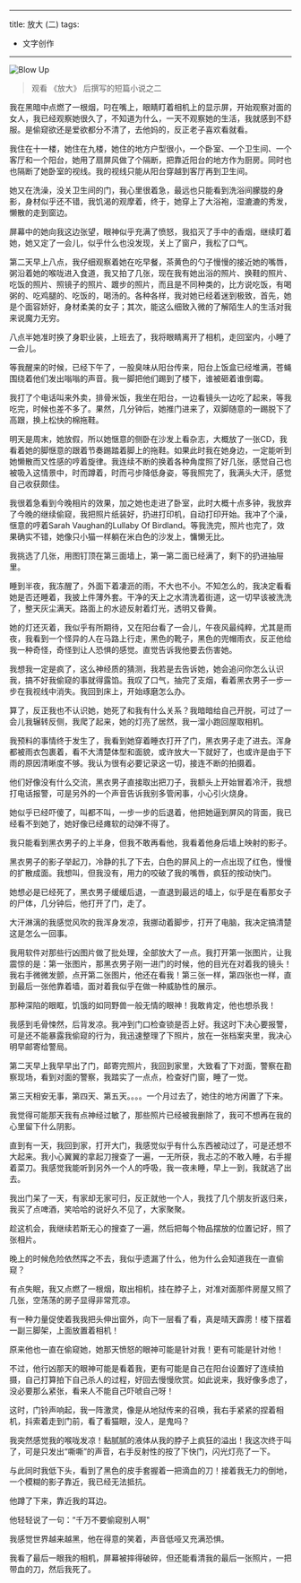 
---
title: 放大 (二)
tags:
- 文字创作
---

![Blow Up](http://7xqdw6.com1.z0.glb.clouddn.com/blowup2.jpg)

>观看 《放大》 后撰写的短篇小说之二

<!-- more -->

我在黑暗中点燃了一根烟，叼在嘴上，眼睛盯着相机上的显示屏，开始观察对面的女人，我已经观察她很久了，不知道为什么，一天不观察她的生活，我就感到不舒服。是偷窥欲还是爱欲都分不清了，去他妈的，反正老子喜欢看就看。

我住在十一楼，她住在九楼，她住的地方户型很小，一个卧室、一个卫生间、一个客厅和一个阳台，她用了扇屏风做了个隔断，把靠近阳台的地方作为厨房。同时也也隔断了她卧室的视线。我的视线只能从阳台穿越到客厅再到卫生间。

她又在洗澡，没关卫生间的门，我心里很着急，最远也只能看到洗浴间朦胧的身影，身材似乎还不错，我饥渴的观摩着，终于，她穿上了大浴袍，湿漉漉的秀发，懒散的走到窗边。

屏幕中的她向我这边张望，眼神似乎充满了愤怒，我掐灭了手中的香烟，继续盯着她，她又定了一会儿，似乎什么也没发现，关上了窗户，我松了口气。

第二天早上八点，我仔细观察着她在吃早餐，茶黄色的勺子慢慢的接近她的嘴唇，粥沿着她的喉咙进入食道，我又拍了几张，现在我有她出浴的照片、换鞋的照片、吃饭的照片、照镜子的照片、踱步的照片，而且是不同种类的，比方说吃饭，有喝粥的、吃鸡腿的、吃饭的，喝汤的。各种各样，我对她已经着迷到极致，首先，她是个面容娇好，身材柔美的女子；其次，能这么细致入微的了解陌生人的生活对我来说魔力无穷。

八点半她准时换了身职业装，上班去了，我将眼睛离开了相机，走回室内，小睡了一会儿。

等我醒来的时候，已经下午了，一股臭味从阳台传来，阳台上饭盒已经堆满，苍蝇围绕着他们发出嗡嗡的声音。我一脚把他们踢到了楼下，谁被砸着谁倒霉。

我打了个电话叫来外卖，排骨米饭，我坐在阳台，一边看镜头一边吃了起来，等我吃完，时候也差不多了。果然，几分钟后，她推门进来了，双脚随意的一踢脱下了高跟，换上松快的棉拖鞋。

明天是周末，她放假，所以她惬意的侧卧在沙发上看杂志，大概放了一张CD，我看着她的脚惬意的跟着节奏踢踏着脚上的拖鞋。如果此时我在她身边，一定能听到她懒散而又性感的哼着旋律。我连续不断的换着各种角度照了好几张，感觉自己也被吸入这情景中，时而蹲着，时而弓步降低身姿，等我照完了，我满头大汗，感觉自己收获颇佳。

我很着急看到今晚相片的效果，加之她也走进了卧室，此时大概十点多钟，我放弃了今晚的继续偷窥，我把照片纸装好，扔进打印机，自动打印开始。我冲了个澡，惬意的哼着Sarah Vaughan的Lullaby Of Birdland。等我洗完，照片也完了，效果确实不错，她像只小猫一样躺在米白色的沙发上，慵懒无比。

我挑选了几张，用图钉顶在第三面墙上，第一第二面已经满了，剩下的扔进抽屉里。

睡到半夜，我冻醒了，外面下着凄沥的雨，不大也不小。不知怎么的，我决定看看她是否还睡着，我披上件薄外套。干净的天上之水清洗着街道，这一切早该被洗洗了，整天灰尘满天。路面上的水迹反射着灯光，透明又昏黄。

她的灯还灭着，我似乎有所期待，又在阳台看了一会儿，午夜风最纯粹，尤其是雨夜，我看到一个怪异的人在马路上行走，黑色的靴子，黑色的兜帽雨衣，反正他给我一种奇怪，奇怪到让人恐惧的感觉。直觉告诉我他要去伤害她。

我想我一定是疯了，这么神经质的猜测，我若是去告诉她，她会追问你怎么认识我，搞不好我偷窥的事就得露馅。我叹了口气，抽完了支烟，看着黑衣男子一步一步在我视线中消失。我回到床上，开始琢磨怎么办。

算了，反正我也不认识她，她死了和我有什么关系？我暗暗给自己开脱，可过了一会儿我辗转反侧，我爬了起来，她的灯亮了居然，我一溜小跑回屋取相机。

我预料的事情终于发生了，我看到她穿着睡衣打开了门，黑衣男子走了进去。浑身都被雨衣包裹着，看不大清楚体型和面貌，或许放大一下就好了，也或许是由于下雨的原因清晰度不够。我认为很有必要记录这一切，接连不断的拍摄着。

他们好像没有什么交流，黑衣男子直接取出把刀子，我额头上开始冒着冷汗，我想打电话报警，可是另外的一个声音告诉我别多管闲事，小心引火烧身。

她似乎已经吓傻了，叫都不叫，一步一步的后退着，他把她逼到屏风的背面，我已经看不到她了，她好像已经瘫软的动弹不得了。

我只能看到黑衣男子的上半身，但我不敢再看他，我看着他身后墙上映射的影子。

黑衣男子的影子举起刀，冷静的扎了下去，白色的屏风上的一点出现了红色，慢慢的扩散成面。我想叫，但我没有，用力的咬破了我的嘴唇，疯狂的按动快门。

她想必是已经死了，黑衣男子缓缓后退，一直退到最远的墙上，似乎是在看那女子的尸体，几分钟后，他打开了门，走了。

大汗淋漓的我感觉风吹的我浑身发凉，我挪动着脚步，打开了电脑，我决定搞清楚这是怎么一回事。

我用软件对那些行凶图片做了批处理，全部放大了一点。我打开第一张图片，让我震惊的是：第一张图片，那黑衣男子刚一进门的时候，他的目光在对着我的镜头！我右手微微发颤，点开第二张图片，他还在看我！第三张一样，第四张也一样，直到最后一张他靠着墙，面对着我似乎在做一种威胁性的展示。

那种深陷的眼眶，饥饿的如同野兽一般无情的眼神！我敢肯定，他也想杀我！

我感到毛骨悚然，后背发凉。我冲到门口检查锁是否上好。我这时下决心要报警，可是还不能暴露我偷窥的行为，我迅速整理了下照片，放在一张档案夹里，我决心明早邮寄给警局。

第二天早上我早早出了门，邮寄完照片，我回到家里，大致看了下对面，警察在勘察现场，看到对面的警察，我踏实了一点点，检查好门窗，睡了一觉。

第三天相安无事，第四天、第五天。。。。一个月过去了，她住的地方闲置了下来。

我觉得可能那天我有点神经过敏了，那些照片已经被我删除了，我可不想再在我的心里留下什么阴影。

直到有一天，我回到家，打开大门，我感觉似乎有什么东西被动过了，可是还想不大起来。我小心翼翼的拿起刀搜查了一遍，一无所获，我忐忑的不敢入睡，右手握着菜刀。我感觉我能听到另外一个人的呼吸，我一夜未睡，早上一到，我就逃了出去。

我出门呆了一天，有家却无家可归，反正就他一个人，我找了几个朋友折返归来，我买了点啤酒，笑哈哈的说好久不见了，大家聚聚。

趁这机会，我继续若斯无心的搜查了一遍，然后把每个物品摆放的位置记好，照了张相片。

晚上的时候危险依然挥之不去，我似乎遗漏了什么，他为什么会知道我在一直偷窥？

有点失眠，我又点燃了一根烟，取出相机，挂在脖子上，对准对面那件房屋又照了几张，空荡荡的房子显得非常荒凉。

有一种力量促使着我我把头伸出窗外，向下一层看了看，真是晴天霹雳！楼下摆着一副三脚架，上面放置着相机！

原来他也一直在偷窥她，她那天愤怒的眼神可能是针对我！更有可能是针对他！

不过，他行凶那天的眼神可能是看着我，更有可能是自己在阳台设置好了连续拍摄，自己打算拍下自己杀人的过程，好回去慢慢欣赏。如此说来，我好像多虑了，没必要那么紧张，看来人不能自己吓唬自己呀！

这时，门铃声响起，我一阵激灵，像是从地狱传来的召唤，我右手紧紧的捏着相机，抖索着走到门前，看了看猫眼，没人，是鬼吗？

我突然感觉我的喉咙发凉！黏腻腻的液体从我的脖子上疯狂的溢出！我这次终于叫了，可是只发出“嘶嘶”的声音，右手反射性的按了下快门，闪光灯亮了一下。

与此同时我低下头，看到了黑色的皮手套握着一把滴血的刀！接着我无力的倒地，一个模糊的影子靠近，我已经无法抵抗。

他蹲了下来，靠近我的耳边。

他轻轻说了一句：“千万不要偷窥别人啊"

我感觉世界越来越黑，他在得意的笑着，声音低哑又充满恐惧。

我看了最后一眼我的相机，屏幕被摔得破碎，但还能看清我的最后一张照片，一把带血的刀，然后我死了。 